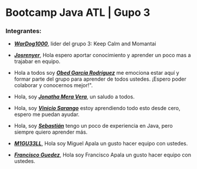 # Bootcamp Java ATL | Gupo 3

### Integrantes:

- [***WarDog1000***](https://github.com/WarDog1000), lider del grupo 3: Keep Calm and Momantai

- [***Josrenyer***](https://github.com/josrenyer), Hola espero aportar conocimiento y aprender un poco mas a trajabar en equipo.

- Hola a todos soy [***Obed García Rodríguez***](https://github.com/ObedRodriguez7) me emociona estar aquí  y formar parte del grupo para aprender de todos ustedes. ¡Espero poder colaborar y conocernos mejor!".

- Hola, soy [***Jonatha Mera Vera***](https://github.com/lilasca), un saludo a todos.

- Hola, soy [***Vinicio Sarango***](https://github.com/viniciosarango) estoy aprendiendo todo esto desde cero, espero me puedan ayudar.

- Hola, soy [***Sebastián***](https://github.com/Sebastian152) tengo un poco de experiencia en Java, pero siempre quiero aprender más.

- [***M1GU33LL***](https://github.com/M1GU33LL), Hola soy Miguel Apala un gusto hacer equipo con ustedes.
- [***Francisco Guedez***](https://github.com/fguedez1311), Hola soy Francisco Apala un gusto hacer equipo con ustedes.